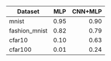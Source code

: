 

|     Dataset            |         MLP             | CNN+MLP |
| -------------          |:-------------:          | -----:
|     mnist              |         0.95            |  0.90   |
|   fashion_mnist        |         0.82            |  0.79   |
|     cfar10             |         0.10            |  0.63   |
|    cfar100             |         0.01            |  0.24   |



